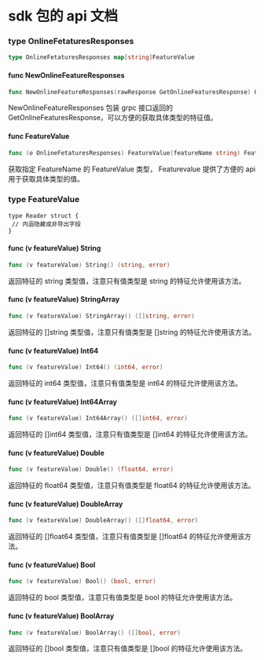 # sdk 包的 api 文档

### type OnlineFetaturesResponses 
```go
type OnlineFetaturesResponses map[string]FeatureValue
```

#### func NewOnlineFeatureResponses
```go
func NewOnlineFeatureResponses(rawResponse GetOnlineFeaturesResponse) OnlineFetaturesResponses
```
NewOnlineFeatureResponses 包装 grpc 接口返回的 GetOnlineFeaturesResponse，可以方便的获取具体类型的特征值。

#### func FeatureValue
```go
func (o OnlineFetaturesResponses) FeatureValue(featureName string) FeatureValue
```
获取指定 FeatureName 的 FeatureValue 类型， Featurevalue 提供了方便的 api 用于获取具体类型的值。


### type FeatureValue
```golang
type Reader struct {
 // 内涵隐藏或非导出字段
}
```

#### func (v featureValue) String
```go
func (v featureValue) String() (string, error)
```
返回特征的 string 类型值，注意只有值类型是 string 的特征允许使用该方法。

#### func (v featureValue) StringArray
```go
func (v featureValue) StringArray() ([]string, error) 
```
返回特征的 []string 类型值，注意只有值类型是 []string 的特征允许使用该方法。

#### func (v featureValue) Int64
```go
func (v featureValue) Int64() (int64, error) 
```
返回特征的 int64 类型值，注意只有值类型是 int64 的特征允许使用该方法。

#### func (v featureValue) Int64Array
```go
func (v featureValue) Int64Array() ([]int64, error) 
```
返回特征的 []int64 类型值，注意只有值类型是 []int64 的特征允许使用该方法。

#### func (v featureValue) Double
```go
func (v featureValue) Double() (float64, error) 
```
返回特征的 float64 类型值，注意只有值类型是 float64 的特征允许使用该方法。

#### func (v featureValue) DoubleArray
```go
func (v featureValue) DoubleArray() ([]float64, error) 
```
返回特征的 []float64 类型值，注意只有值类型是 []float64 的特征允许使用该方法。

#### func (v featureValue) Bool
```go
func (v featureValue) Bool() (bool, error) 
```
返回特征的 bool 类型值，注意只有值类型是 bool 的特征允许使用该方法。

#### func (v featureValue) BoolArray
```go
func (v featureValue) BoolArray() ([]bool, error) 
```
返回特征的 []bool 类型值，注意只有值类型是 []bool 的特征允许使用该方法。

